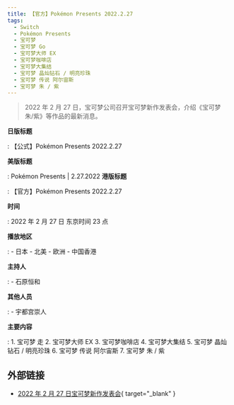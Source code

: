 ```yaml
---
title: 【官方】Pokémon Presents 2022.2.27
tags:
  - Switch
  - Pokémon Presents
  - 宝可梦
  - 宝可梦 Go
  - 宝可梦大师 EX
  - 宝可梦咖啡店
  - 宝可梦大集结
  - 宝可梦 晶灿钻石 / 明亮珍珠
  - 宝可梦 传说 阿尔宙斯
  - 宝可梦 朱 / 紫
---
```


> 2022 年 2 月 27 日，宝可梦公司召开宝可梦新作发表会，介绍《宝可梦 朱/紫》等作品的最新消息。

**日版标题**

:	【公式】Pokémon Presents 2022.2.27

**美版标题**

:	Pokémon Presents | 2.27.2022
**港版标题**

:	【官方】Pokémon Presents 2022.2.27

**时间**

:	2022 年 2 月 27 日 东京时间 23 点

**播放地区**

:	- 日本
	- 北美
  	- 欧洲
  	- 中国香港
	
**主持人**

: 	- 石原恒和

**其他人员**

:	- 宇都宫崇人

**主要内容**

:	1. 宝可梦 走
	2. 宝可梦大师 EX
	3. 宝可梦咖啡店
	4. 宝可梦大集结
	5. 宝可梦 晶灿钻石 / 明亮珍珠
	6. 宝可梦 传说 阿尔宙斯
	7. 宝可梦 朱 / 紫

## 外部链接

- [2022 年 2 月 27 日宝可梦新作发表会](https://www.bilibili.com/video/BV1SU4y1Z7y1/){ target="_blank" }
